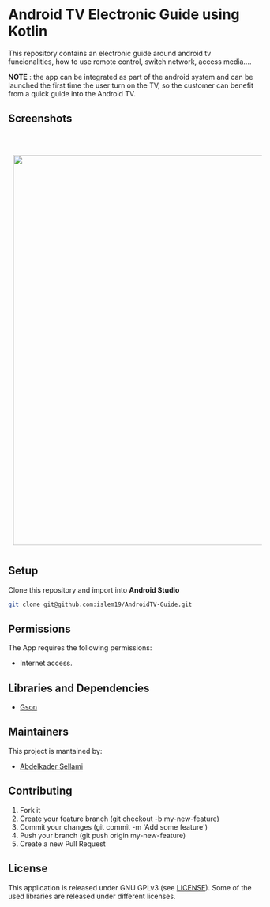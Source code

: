 # Android TV Electronic Guide using Kotlin

This repository contains an electronic guide around android tv funcionalities, how to use remote control, switch network, access media....

**NOTE** : the app can be integrated as part of the android system and can be launched the first time the user turn on the TV, so the customer can benefit from a quick guide into the Android TV.

## Screenshots
<br><br>
[<img src="screenshots/screenshot.gif" align="center"
width="790"
    hspace="10" vspace="10">](screenshots/screenshot.gif)


## Setup
Clone this repository and import into **Android Studio**
```bash
git clone git@github.com:islem19/AndroidTV-Guide.git
```

## Permissions
The App requires the following permissions:
- Internet access.

## Libraries and Dependencies
- [Gson](https://github.com/google/gson)



## Maintainers
This project is mantained by:
* [Abdelkader Sellami](https://github.com/islem19)


## Contributing

1. Fork it
2. Create your feature branch (git checkout -b my-new-feature)
3. Commit your changes (git commit -m 'Add some feature')
4. Push your branch (git push origin my-new-feature)
5. Create a new Pull Request


## License
This application is released under GNU GPLv3 (see [LICENSE](LICENSE)). Some of the used libraries are released under different licenses.
